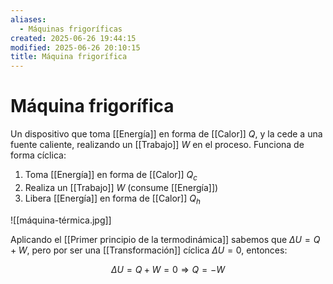 ```yaml
---
aliases:
  - Máquinas frigoríficas
created: 2025-06-26 19:44:15
modified: 2025-06-26 20:10:15
title: Máquina frigorífica
---
```


# Máquina frigorífica

Un dispositivo que toma [[Energía]] en forma de [[Calor]] $Q$, y la cede a una fuente caliente, realizando un [[Trabajo]] $W$ en el proceso. Funciona de forma cíclica:

1. Toma [[Energía]] en forma de [[Calor]] $Q_c$
2. Realiza un [[Trabajo]] $W$ (consume [[Energía]])
3. Libera [[Energía]] en forma de [[Calor]] $Q_h$

![[máquina-térmica.jpg]]

Aplicando el [[Primer principio de la termodinámica]] sabemos que $\Delta U = Q + W$, pero por ser una [[Transformación]] cíclica $\Delta U = 0$, entonces:

$$
\Delta U = Q + W = 0
\Rightarrow
Q = - W
$$
